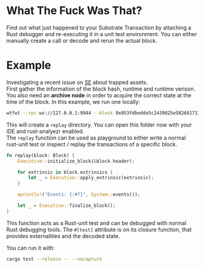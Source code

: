 # What The Fuck Was That?

Find out what just happened to your Substrate Transaction by attaching a Rust debugger and re-executing it in a unit test environment.
You can either manually create a call or decode and rerun the actual block.

# Example

Investigating a recent issue on [SE](https://substrate.stackexchange.com/questions/11228) about trapped assets.  
First gather the information of the block hash, runtime and runtime verison.  
You also need an **archive node** in order to acquire the correct state at the time of the block. In this example, we run one locally:

```sh
wtfwt --rpc ws://127.0.0.1:9944 --block 0x053fdbedde5c2439025e582681711d09b41b93d19dd60db389c7e5f35b3ee597 --runtime-name polkadot --source-repo "polkadot-fellows/runtimes" --source-rev "v1.1.2" --force
```

This will create a `replay` directory. You can open this folder now with your IDE and rust-analyezr enabled.  
The `replay` function can be used as playground to either write a normal rust-unit test or inspect / replay the transactions of a specific block.

```rust
fn replay(block: Block) {
	Executive::initialize_block(&block.header);

	for extrinsic in block.extrinsics {
		let _ = Executive::apply_extrinsic(extrinsic);
	}

	eprintln!("Events: {:#?}", System::events());

	let _ = Executive::finalize_block();
}
```

This function acts as a Rust-unit test and can be debugged with normal Rust debugging tools. The `#[test]` attribute is on its closure function, that provides externalities and the decoded state.  

You can run it with:
```sh
cargo test --release -- --nocapture
```
